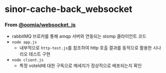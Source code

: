 # sinor-cache-back_websocket

### From [@oomia/websocket_js](https://github.com/ooMia/websocket_js/)

- rabbitMQ 브로커를 통해 amqp 서버와 연동되는 stomp 클라이언트 코드
- `node app.js`
  - 내부적으로 `http-test.js`를 참조하여 http 호출 결과를 동적으로 활용한 시나리오 테스트 구현
- `node client.js`
  - 특정 voteId에 대한 구독으로 메세지가 정상적으로 배포되는지 확인
